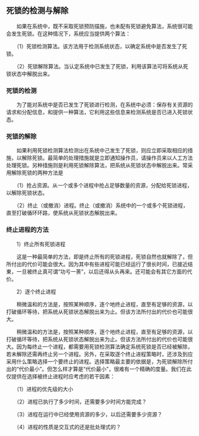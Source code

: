 ## 死锁的检测与解除

　　如果在系统中，既不采取死锁预防描施，也未配有死锁避免算法，系统很可能会发生死锁。在这种情况下，系统应当提供两个算法：

　　（1）死锁检测算法。该方法用于检测系统状态，以确定系统中是否发生了死锁。

　　（2）死锁解除算法。当认定系统中已发生了死锁，利用该算法可将系统从死锁状态中解脱出来。
　　
### 死锁的检测

　　为了能对系统中是否已发生了死锁进行检测，在系统中必须：保存有关资源的请求和分配信息，和提供一种算法，它利用这些信息来检测系统是否已进入死锁状态。

### 死锁的解除

　　如果利用死锁检测算法检测出在系统中己发生了死锁，则应立即采取相应的措施，以解除死锁。最简单的处理措施就是立即通知操作员，请操作员来以人工方法处理死锁。另种措施则是利用死锁解除算法，把系统从死锁状态中解脱出来。常采用解除死锁的两种方法是

　　（1）抢占资源。从一个或多个进程中抢占足够数量的资源，分配给死锁进程，以解除死锁状态。

　　（2）终止（或撤消）进程。终止（或撤消）系统中的一个或多个死锁进程，直至打破循环环路，使系统从死锁状态解脱出来。

### 终止进程的方法

　　1）终止所有死锁进程

　　这是一种最简单的方法，即是终止所有的死锁进程，死锁自然也就解除了，但所付出的代价可能会很大。因为其中有些进程可能已经运行了很长时间，已接近结東，一旦被终止真可谓“功亏一蒉”，以后还得从头再来。还可能会有其它方面的代价。

　　2）逐个终止进程

　　稍微温和的方法是，按照某种顺序，逐个地终止进程，直至有足够的资源，以打破循环等待，把系统从死锁状态解脱出来为止。但该方法所付出的代价也可能很大。

　　稍微温和的方法是，按照某种顺序，逐个地终止进程，直至有足够的资源，以打破循环等待，把系统从死锁状态解脱出来为止。但该方法所付出的代价也可能很大。因为每终止一个进程，都需要用死锁检测算法确定系统死锁是否已经被解除，若未解除还需再终止另一个进程。另外，在采取逐个终止进程策略时，还涉及到应采用什么策略选择一个要终止的进程。选择策略最主要的依据是，为死锁解除所付出的“代价最小”。但怎么样才算是“代价最小”，很难有一个精确的度量。我们在此仅提供在选择被终止进程时应考虑的若干因素：

　　（1）进程的优先级的大小

　　（2）进程已执行了多少时间，还需要多少时间方能完成？

　　（3）进程在运行中已经使用资源的多少，以后还需要多少资源？

　　（4）进程的性质是交互式的还是批处理式的？